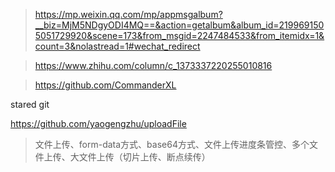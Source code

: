 > https://mp.weixin.qq.com/mp/appmsgalbum?__biz=MjM5NDgyODI4MQ==&action=getalbum&album_id=2199691505051729920&scene=173&from_msgid=2247484533&from_itemidx=1&count=3&nolastread=1#wechat_redirect

> https://www.zhihu.com/column/c_1373337220255010816

> https://github.com/CommanderXL



stared git

https://github.com/yaogengzhu/uploadFile

> 文件上传、form-data方式、base64方式、文件上传进度条管控、多个文件上传、大文件上传（切片上传、断点续传）

